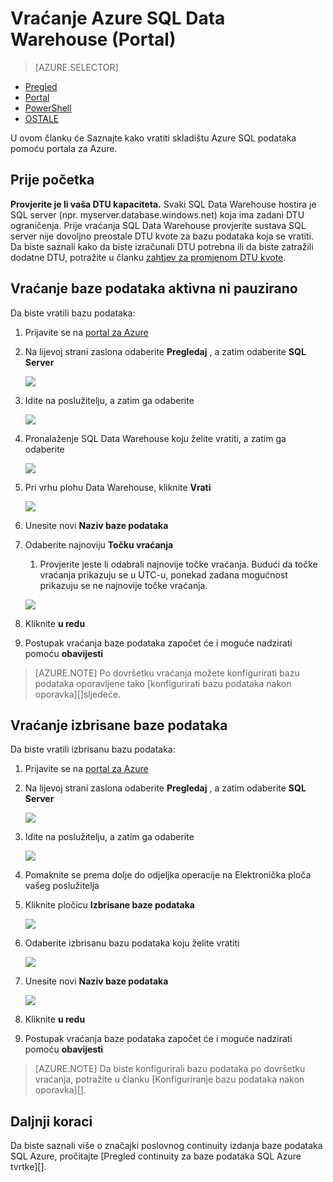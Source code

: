 <properties
   pageTitle="Vraćanje Azure SQL Data Warehouse (Portal) | Microsoft Azure"
   description="Azure portala zadataka za vraćanje programa Data Warehouse SQL Azure."
   services="sql-data-warehouse"
   documentationCenter="NA"
   authors="Lakshmi1812"
   manager="barbkess"
   editor=""/>

<tags
   ms.service="sql-data-warehouse"
   ms.devlang="NA"
   ms.topic="article"
   ms.tgt_pltfrm="NA"
   ms.workload="data-services"
   ms.date="09/21/2016"
   ms.author="lakshmir;barbkess;sonyama"/>

# <a name="restore-an-azure-sql-data-warehouse-portal"></a>Vraćanje Azure SQL Data Warehouse (Portal)

> [AZURE.SELECTOR]
- [Pregled][]
- [Portal][]
- [PowerShell][]
- [OSTALE][]

U ovom članku će Saznajte kako vratiti skladištu Azure SQL podataka pomoću portala za Azure.

## <a name="before-you-begin"></a>Prije početka

**Provjerite je li vaša DTU kapaciteta.** Svaki SQL Data Warehouse hostira je SQL server (npr. myserver.database.windows.net) koja ima zadani DTU ograničenja.  Prije vraćanja SQL Data Warehouse provjerite sustava SQL server nije dovoljno preostale DTU kvote za bazu podataka koja se vratiti. Da biste saznali kako da biste izračunali DTU potrebna ili da biste zatražili dodatne DTU, potražite u članku [zahtjev za promjenom DTU kvote][].


## <a name="restore-an-active-or-paused-database"></a>Vraćanje baze podataka aktivna ni pauzirano

Da biste vratili bazu podataka:

1. Prijavite se na [portal za Azure][]
2. Na lijevoj strani zaslona odaberite **Pregledaj** , a zatim odaberite **SQL Server**
    
    ![](./media/sql-data-warehouse-restore-database-portal/01-browse-for-sql-server.png)
    
3. Idite na poslužitelju, a zatim ga odaberite
    
    ![](./media/sql-data-warehouse-restore-database-portal/01-select-server.png)

4. Pronalaženje SQL Data Warehouse koju želite vratiti, a zatim ga odaberite
    
    ![](./media/sql-data-warehouse-restore-database-portal/01-select-active-dw.png)
5. Pri vrhu plohu Data Warehouse, kliknite **Vrati**
    
    ![](./media/sql-data-warehouse-restore-database-portal/01-select-restore-from-active.png)

6. Unesite novi **Naziv baze podataka**
7. Odaberite najnoviju **Točku vraćanja**
    1. Provjerite jeste li odabrali najnovije točke vraćanja.  Budući da točke vraćanja prikazuju se u UTC-u, ponekad zadana mogućnost prikazuju se ne najnovije točke vraćanja.
    
    ![](./media/sql-data-warehouse-restore-database-portal/01-restore-blade-from-active.png)

8. Kliknite **u redu**
9. Postupak vraćanja baze podataka započet će i moguće nadzirati pomoću **obavijesti**

>[AZURE.NOTE] Po dovršetku vraćanja možete konfigurirati bazu podataka oporavljene tako [konfigurirati bazu podataka nakon oporavka][]sljedeće.


## <a name="restore-a-deleted-database"></a>Vraćanje izbrisane baze podataka

Da biste vratili izbrisanu bazu podataka:

1. Prijavite se na [portal za Azure][]
2. Na lijevoj strani zaslona odaberite **Pregledaj** , a zatim odaberite **SQL Server**
    
    ![](./media/sql-data-warehouse-restore-database-portal/01-browse-for-sql-server.png)

3. Idite na poslužitelju, a zatim ga odaberite
    
    ![](./media/sql-data-warehouse-restore-database-portal/02-select-server.png)

4. Pomaknite se prema dolje do odjeljka operacije na Elektronička ploča vašeg poslužitelja
5. Kliknite pločicu **Izbrisane baze podataka**
    
    ![](./media/sql-data-warehouse-restore-database-portal/02-select-deleted-dws.png)

6. Odaberite izbrisanu bazu podataka koju želite vratiti
    
    ![](./media/sql-data-warehouse-restore-database-portal/02-select-deleted-dw.png)

7. Unesite novi **Naziv baze podataka**
    
    ![](./media/sql-data-warehouse-restore-database-portal/02-restore-blade-from-deleted.png)
    
8. Kliknite **u redu**
9. Postupak vraćanja baze podataka započet će i moguće nadzirati pomoću **obavijesti**

>[AZURE.NOTE] Da biste konfigurirali bazu podataka po dovršetku vraćanja, potražite u članku [Konfiguriranje bazu podataka nakon oporavka][]. 

## <a name="next-steps"></a>Daljnji koraci
Da biste saznali više o značajki poslovnog continuity izdanja baze podataka SQL Azure, pročitajte [Pregled continuity za baze podataka SQL Azure tvrtke][].

<!--Image references-->

<!--Article references-->
[Azure SQL baze podataka tvrtke continuity pregled]: ./sql-database-business-continuity.md
[Pregled]: ./sql-data-warehouse-restore-database-overview.md
[Portal]: ./sql-data-warehouse-restore-database-portal.md
[PowerShell]: ./sql-data-warehouse-restore-database-powershell.md
[OSTALE]: ./sql-data-warehouse-restore-database-rest-api.md
[Konfiguriranje baze podataka nakon oporavka]: ./sql-database-disaster-recovery.md#configure-your-database-after-recovery
[Zahtjev za promjenom DTU kvote]: ./sql-data-warehouse-get-started-create-support-ticket.md#request-quota-change

<!--MSDN references-->

<!--Blog references-->

<!--Other Web references-->
[Portal za Azure]: https://portal.azure.com/
